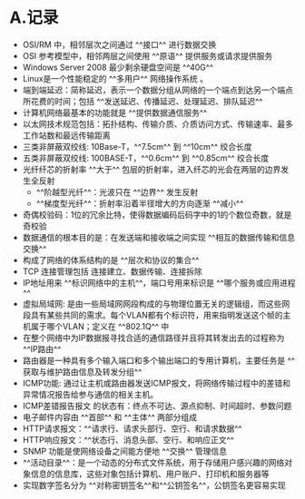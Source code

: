 # A.记录

* OSI/RM 中，相邻层次之间通过 ^^接口^^ 进行数据交换
* OSI 参考模型中，相邻两层之间使用 ^^原语^^ 提供服务或请求提供服务
* Windows Server 2008 最少剩余硬盘空间是 ^^40G^^
* Linux是一个性能稳定的 ^^多用户^^ 网络操作系统 。
* 端到端延迟：简称延迟，表示一个数据分组从网络的一个端点到达另一个端点所花费的时间；包括 ^^发送延迟、传播延迟、处理延迟、排队延迟^^
* 计算机网络最基本的功能就是 ^^提供数据通信服务^^
* 以太网技术规范包括：拓扑结构、传输介质、介质访问方式、传输速率、最多工作站数和最远传输距离
* 三类非屏蔽双绞线: 10Base-T，^^7.5cm^^ 到 ^^10cm^^ 绞合长度
* 五类非屏蔽双绞线: 100BASE-T，^^0.6cm^^ 到 ^^0.85cm^^ 绞合长度
* 光纤纤芯的折射率 ^^大于^^ 包层的折射率，进入纤芯的光会在两层的边界发生全反射
    * ^^阶越型光纤^^：光波只在 ^^边界^^ 发生反射
    * ^^梯度型光纤^^：折射率沿着半径增大的方向逐渐 ^^减小^^
* 奇偶校验码：1位的冗余比特，使得数据编码后码字中的1的个数位奇数，就是奇校验
* 数据通信的根本目的是：在发送端和接收端之间实现 ^^相互的数据传输和信息交换^^
* 构成了网络的体系结构的是 ^^层次和协议的集合^^ 
* TCP 连接管理包括 连接建立、数据传输、连接拆除
* IP地址用来 ^^标识网络中的主机^^，端口号用来标识是 ^^哪个服务或应用进程^^
* 虚拟局域网: 是由一些局域网网段构成的与物理位置无关的逻辑组，而这些网段具有某些共同的需求。每个VLAN都有个标识符，用来指明发送这个帧的主机属于哪个VLAN；定义在 ^^802.1Q^^ 中
* 在整个网络中为IP数据报寻找合适的通信路径并且将其转发出去的过程称为 ^^IP路由^^
* 路由器是一种具有多个输入端口和多个输出端口的专用计算机，主要任务是 ^^获取与维护路由信息及转发分组^^
* ICMP功能: 通过让主机或路由器发送ICMP报文，将网络传输过程中的差错和异常情况报告给参与通信的相关主机。
* ICMP差错报告报文 的状态有：终点不可达、源点抑制、时间超时、参数问题
* 电子邮件内容由 ^^首部^^ 和 ^^主体^^ 两部分组成
* HTTP请求报文：^^请求行、请求头部行、空行、和请求数据^^
* HTTP响应报文：^^状态行、消息头部、空行、和响应正文^^
* SNMP 功能是使网络设备之间能方便地 ^^交换^^ 管理信息
* ^^活动目录^^：是一个动态的分布式文件系统，用于存储用户感兴趣的网络对象信息的信息库，这些对象包括计算机、用户账户、打印机和服务器等
* 实现数字签名分为 ^^对称密钥签名^^和^^公钥签名^^，公钥签名更容易实现